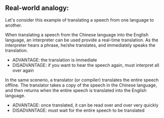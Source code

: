 ## Real-world analogy: 
Let's consider this example of translating a speech from one language to another.

When translating a speech from the Chinese language into the English language, an interpreter can be used provide a real-time translation. As the interpreter hears a phrase, he/she translates, and immediately speaks the translation.
- ADVANTAGE: the translation is immediate
- DISADVANTAGE: if you want to hear the speech again, must interpret all over again

In the same scenerio, a translator (or compiler) translates the entire speech offline. The translator takes a copy of the speech in the Chinese language, and then returns when the entire speech is translated into the English language.
- ADVANTAGE: once translated, it can be read over and over very quickly
- DISADVANTAGE: must wait for the entire speech to be translated
